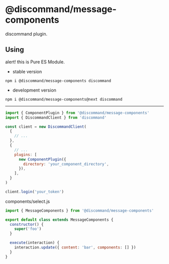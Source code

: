 # @discommand/message-components

discommand plugin.

## Using

alert! this is Pure ES Module.

- stable version

```shell
npm i @discommand/message-components discommand
```

- development version

```shell
npm i @discommand/message-components@next discommand
```

---

```js
import { ComponentPlugin } from '@discommand/message-components'
import { DiscommandClient } from 'discommand'

const client = new DiscommandClient(
  {
    // ...
  },
  {
    // ...
    plugins: [
      new ComponentPlugin({
        directory: 'your_component_directory',
      }),
    ],
  }
)

client.login('your_token')
```

components/select.js

```js
import { MessageComponents } from '@discommand/message-components'

export default class extends MessageComponents {
  constructor() {
    super('foo')
  }

  execute(interaction) {
    interaction.update({ content: 'bar', components: [] })
  }
}
```
